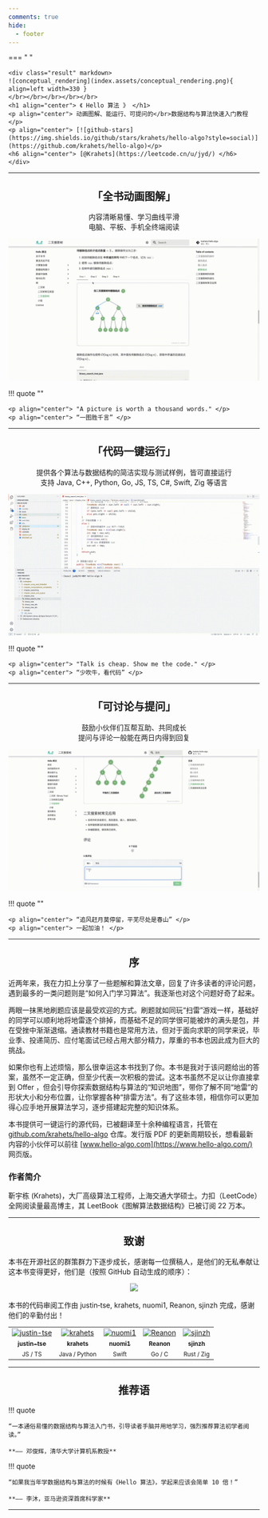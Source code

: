 ```yaml
---
comments: true
hide:
  - footer
---
```


=== " "

    <div class="result" markdown>
    ![conceptual_rendering](index.assets/conceptual_rendering.png){ align=left width=330 }
    </br></br></br></br></br>
    <h1 align="center"> 《 Hello 算法 》 </h1>
    <p align="center"> 动画图解、能运行、可提问的</br>数据结构与算法快速入门教程 </p>
    <p align="center"> [![github-stars](https://img.shields.io/github/stars/krahets/hello-algo?style=social)](https://github.com/krahets/hello-algo)</p>
    <h6 align="center"> [@Krahets](https://leetcode.cn/u/jyd/) </h6>
    </div>

---

<h2 align="center"> 「全书动画图解」 </h2>

<p align="center"> 内容清晰易懂、学习曲线平滑</br>电脑、平板、手机全终端阅读 </p>

![algorithm_animation](index.assets/animation.gif)

!!! quote ""

    <p align="center"> "A picture is worth a thousand words." </p>
    <p align="center"> “一图胜千言” </p>

---

<h2 align="center"> 「代码一键运行」 </h2>

<p align="center"> 提供各个算法与数据结构的简洁实现与测试样例，皆可直接运行</br>支持 Java, C++, Python, Go, JS, TS, C#, Swift, Zig 等语言 </p>

![running_code](index.assets/running_code.gif)

!!! quote ""

    <p align="center"> "Talk is cheap. Show me the code." </p>
    <p align="center"> “少吹牛，看代码” </p>

---

<h2 align="center"> 「可讨论与提问」 </h2>

<p align="center"> 鼓励小伙伴们互帮互助、共同成长</br>提问与评论一般能在两日内得到回复 </p>

![comment](index.assets/comment.gif)

!!! quote ""

    <p align="center"> “追风赶月莫停留，平芜尽处是春山” </p>
    <p align="center"> 一起加油！ </p>

---

<h2 align="center"> 序 </h2>

近两年来，我在力扣上分享了一些题解和算法文章，回复了许多读者的评论问题，遇到最多的一类问题则是“如何入门学习算法”。我逐渐也对这个问题好奇了起来。

两眼一抹黑地刷题应该是最受欢迎的方式。刷题就如同玩“扫雷”游戏一样，基础好的同学可以顺利地将地雷逐个排掉，而基础不足的同学很可能被炸的满头是包，并在受挫中渐渐退缩。通读教材书籍也是常用方法，但对于面向求职的同学来说，毕业季、投递简历、应付笔面试已经占用大部分精力，厚重的书本也因此成为巨大的挑战。

如果你也有上述烦恼，那么很幸运这本书找到了你。本书是我对于该问题给出的答案，虽然不一定正确，但至少代表一次积极的尝试。这本书虽然不足以让你直接拿到 Offer ，但会引导你探索数据结构与算法的“知识地图”，带你了解不同“地雷”的形状大小和分布位置，让你掌握各种“排雷方法”。有了这些本领，相信你可以更加得心应手地开展算法学习，逐步搭建起完整的知识体系。

本书提供可一键运行的源代码，已被翻译至十余种编程语言，托管在 [github.com/krahets/hello-algo](https://github.com/krahets/hello-algo) 仓库。发行版 PDF 的更新周期较长，想看最新内容的小伙伴可以前往 [www.hello-algo.com](https://www.hello-algo.com/) 网页版。

<h3 align="left"> 作者简介 </h3>

靳宇栋 (Krahets)，大厂高级算法工程师，上海交通大学硕士。力扣（LeetCode）全网阅读量最高博主，其 LeetBook《图解算法数据结构》已被订阅 22 万本。

---

<h2 align="center"> 致谢 </h2>

本书在开源社区的群策群力下逐步成长，感谢每一位撰稿人，是他们的无私奉献让这本书变得更好，他们是（按照 GitHub 自动生成的顺序）：

<p align="center">
    <a href="https://github.com/krahets/hello-algo/graphs/contributors">
        <img width="550" src="https://contrib.rocks/image?repo=krahets/hello-algo" />
    </a>
</p>

本书的代码审阅工作由 justin‐tse, krahets, nuomi1, Reanon, sjinzh 完成，感谢他们的辛勤付出！

<div class="center-table">
    <table>
        <tbody>
            <td align="center"><a href="https://github.com/justin-tse"><img src="https://avatars.githubusercontent.com/u/24556310?v=4" width="50px;" alt="justin-tse"/><br /><sub><b>justin-tse</b></sub></a><br /><sub>JS / TS</sub></td>
            <td align="center"><a href="https://github.com/krahets"><img src="https://avatars.githubusercontent.com/u/26993056?v=4" width="50px;" alt="krahets"/><br /><sub><b>krahets</b></sub></a><br /><sub>Java / Python</sub></td>
            <td align="center"><a href="https://github.com/nuomi1"><img src="https://avatars.githubusercontent.com/u/3739017?v=4" width="50px;" alt="nuomi1"/><br /><sub><b>nuomi1</b></sub></a><br /><sub>Swift</sub></td>
            <td align="center"><a href="https://github.com/Reanon"><img src="https://avatars.githubusercontent.com/u/22005836?v=4" width="50px;" alt="Reanon"/><br /><sub><b>Reanon</b></sub></a><br /><sub>Go / C</sub></td>
            <td align="center"><a href="https://github.com/sjinzh"><img src="https://avatars.githubusercontent.com/u/99076655?v=4" width="50px;" alt="sjinzh"/><br /><sub><b>sjinzh</b></sub></a><br /><sub>Rust / Zig</sub></td>
        </tbody>
    </table>
</div>

---

<h2 align="center"> 推荐语 </h2>

!!! quote

    “一本通俗易懂的数据结构与算法入门书，引导读者手脑并用地学习，强烈推荐算法初学者阅读。”

    **—— 邓俊辉，清华大学计算机系教授**

!!! quote

    “如果我当年学数据结构与算法的时候有《Hello 算法》，学起来应该会简单 10 倍！”

    **—— 李沐，亚马逊资深首席科学家**

---

